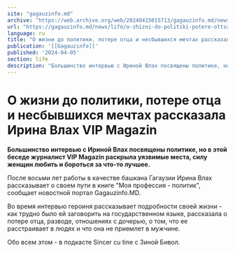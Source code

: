 ```yaml
---
site: "gagauzinfo.md"
archive: "https://web.archive.org/web/20240415015713/gagauzinfo.md/news/life/o-zhizni-do-politiki-potere-ottsa-i-nesbivshihsya-mechtah-rasskazala-irina-vlah-vip-magazin"
url: "https://gagauzinfo.md/news/life/o-zhizni-do-politiki-potere-ottsa-i-nesbivshihsya-mechtah-rasskazala-irina-vlah-vip-magazin"
language: ru
title: "О жизни до политики, потере отца и несбывшихся мечтах рассказала Ирина Влах VIP Magazin"
publication: '[[Gagauzinfo]]'
published: '2024-04-05'
section: life
description: "Большинство интервью с Ириной Влах посвящены политике, но в этой беседе журналист VIP Magazin раскрыла уязвимые места, силу женщин любить и бороться за что-то лучшее."
---
```


# О жизни до политики, потере отца и несбывшихся мечтах рассказала Ирина Влах VIP Magazin

**Большинство интервью с Ириной Влах посвящены политике, но в этой беседе журналист VIP Magazin раскрыла уязвимые места, силу женщин любить и бороться за что-то лучшее.**

После восьми лет работы в качестве башкана Гагаузии Ирина Влах рассказывает о своем пути в книге "Моя профессия - политик", сообщает новостной портал Gagauzinfo.MD.

Во время интервью героиня рассказывает подробности своей жизни - как трудно было ей заговорить на государственном языке, рассказала о потере отца, разводе, отношениях с дочерью, о том, что ее расстраивает в людях и что она не приемлет в мужчине.

Обо всем этом - в подкасте Sincer cu tine с Зиной Бивол.